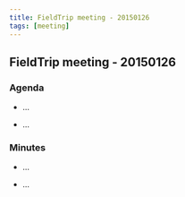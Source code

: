 ```yaml
---
title: FieldTrip meeting - 20150126
tags: [meeting]
---
```


## FieldTrip meeting - 20150126

### Agenda

- ...

- ...

### Minutes

- ...

- ...
